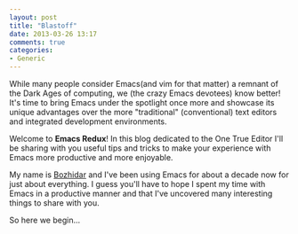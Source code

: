 ```yaml
---
layout: post
title: "Blastoff"
date: 2013-03-26 13:17
comments: true
categories:
- Generic
---
```


While many people consider Emacs(and vim for that matter) a remnant of
the Dark Ages of computing, we (the crazy Emacs devotees) know better!
It's time to bring Emacs under the spotlight once more and showcase
its unique advantages over the more "traditional" (conventional) text
editors and integrated development environments.

Welcome to **Emacs Redux**! In this blog dedicated to the One True
Editor I'll be sharing with you useful tips and tricks to make your
experience with Emacs more productive and more enjoyable.

My name is [Bozhidar](http://batsov.com/about) and I've been using
Emacs for about a decade now for just about everything. I guess you'll
have to hope I spent my time with Emacs in a productive manner and
that I've uncovered many interesting things to share with you.

So here we begin...
